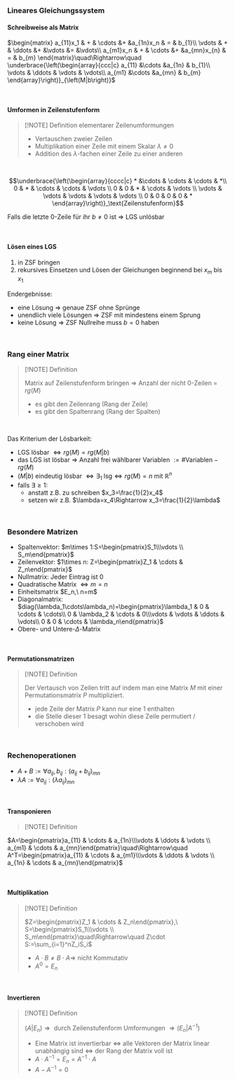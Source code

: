 ### Lineares Gleichungssystem

#### Schreibweise als Matrix

$\begin{matrix}     a_{11}x_1 & + & \cdots &+ &a_{1n}x_n & = & b_{1}\\     \vdots & + & \ddots &+ &\vdots &= &\vdots\\     a_{m1}x_n & + & \cdots &+ &a_{mn}x_{n} & = & b_{m} \end{matrix}\quad\Rightarrow\quad  \underbrace{\left(\begin{array}{ccc|c}     a_{11} &\cdots &a_{1n} & b_{1}\\     \vdots & \ddots & \vdots & \vdots\\     a_{m1} &\cdots &a_{mn} & b_{m} \end{array}\right)}_{\left(M|b\right)}$

<br>

#### Umformen in Zeilenstufenform

>[!NOTE] Definition elementarer Zeilenumformungen
>
>- Vertauschen zweier Zeilen
>- Multiplikation einer Zeile mit einem Skalar $\lambda\not = 0$
>- Addition des $\lambda$-fachen einer Zeile zu einer anderen 

<br>

$$\underbrace{\left(\begin{array}{cccc|c}     
	* &\cdots & \cdots & \cdots & *\\
	0 & * & \cdots & \cdots & \vdots \\
	0 & 0 & * & \cdots & \vdots \\
	\vdots & \vdots & \vdots & \vdots & \vdots \\
	0 & 0 & 0 & 0 & *
\end{array}\right)}_\text{Zeilenstufenform}$$

Falls die letzte $0$-Zeile für ihr $b\not =0$ ist $\Rightarrow$ LGS unlösbar

<br>

#### Lösen eines LGS

1. in ZSF bringen 
2. rekursives Einsetzen und Lösen der Gleichungen beginnend bei $x_m$ bis $x_1$

Endergebnisse:

- eine Lösung $\Rightarrow$ genaue ZSF ohne Sprünge
- unendlich viele Lösungen $\Rightarrow$ ZSF mit mindestens einem Sprung
- keine Lösung $\Rightarrow$ ZSF Nullreihe muss $b=0$ haben

<br>

### Rang einer Matrix

>[!NOTE] Definition
>
>Matrix auf Zeilenstufenform bringen $\Rightarrow$ Anzahl der nicht $0$-Zeilen = $rg(M)$
>
>- es gibt den Zeilenrang (Rang der Zeile)
>- es gibt den Spaltenrang (Rang der Spalten)

<br>

Das Kriterium der Lösbarkeit:

- LGS lösbar $\Leftrightarrow rg(M)=rg(M|b)$
- das LGS ist lösbar $\Rightarrow$ Anzahl frei wählbarer Variablen $:= \#\text{Variablen}-rg(M)$
- $(M|b)$ eindeutig lösbar $\Leftrightarrow\exists_1\text{ lsg}\Leftrightarrow rg(M)=n$ mit $\mathbb{R}^n$
- falls $\exists{\ge 1}:$
	- anstatt z.B. zu schreiben $x_3=\frac{1}{2}x_4$
	- setzen wir z.B. $\lambda=x_4\Rightarrow x_3=\frac{1}{2}\lambda$


<br>

### Besondere Matrizen

- Spaltenvektor: $m\times 1:S=\begin{pmatrix}S_1\\\vdots \\ S_m\end{pmatrix}$
- Zeilenvektor: $1\times n: Z=\begin{pmatrix}Z_1 & \cdots & Z_n\end{pmatrix}$
- Nullmatrix: Jeder Eintrag ist $0$
- Quadratische Matrix $\Leftrightarrow m=n$
- Einheitsmatrix $E_n,\ n=m$ 
- Diagonalmatrix: $diag(\lambda_1\cdots\lambda_n)=\begin{pmatrix}\lambda_1 & 0 & \cdots  & \cdots\\ 0 & \lambda_2 & \cdots & 0\\\vdots & \vdots & \ddots & \vdots\\ 0 & 0 & \cdots & \lambda_n\end{pmatrix}$
- Obere- und Untere-$\Delta$-Matrix

<br>

#### Permutationsmatrizen

>[!NOTE] Definition
>
>Der Vertausch von Zeilen tritt auf indem man eine Matrix $M$ mit einer Permutationsmatrix $P$ multipliziert.
>
>- jede Zeile der Matrix $P$ kann nur eine $1$ enthalten
>- die Stelle dieser $1$ besagt wohin diese Zeile permutiert / verschoben wird

<br>

### Rechenoperationen

- $A+B:=\forall a_{ij},b_{ij}:(a_{ij}+b_{ij})_{mn}$
- $\lambda A:=\forall a_{ij}:(\lambda a_{ij})_{mn}$

<br>

#### Transponieren

>[!NOTE] Definition
>
$A=\begin{pmatrix}a_{11} & \cdots & a_{1n}\\\vdots & \ddots & \vdots \\ a_{m1} & \cdots & a_{mn}\end{pmatrix}\quad\Rightarrow\quad A^T=\begin{pmatrix}a_{11} & \cdots & a_{m1}\\\vdots & \ddots & \vdots \\ a_{1n} & \cdots & a_{mn}\end{pmatrix}$

<br>

#### Multiplikation

>[!NOTE] Definition
>
>$Z=\begin{pmatrix}Z_1 & \cdots & Z_n\end{pmatrix},\ S=\begin{pmatrix}S_1\\\vdots \\ S_m\end{pmatrix}\quad\Rightarrow\quad Z\cdot S:=\sum_{i=1}^nZ_iS_i$
>
>- $A\cdot B\not =B\cdot A\Rightarrow$ nicht Kommutativ
>- $A^0=E_n$

<br>

#### Invertieren

>[!NOTE] Definition
>
>$(A|E_n)\Rightarrow\text{ durch Zeilenstufenform Umformungen }\Rightarrow (E_n|A^{-1})$
>
>- Eine Matrix ist invertierbar $\Leftrightarrow$ alle Vektoren der Matrix linear unabhängig sind $\Leftrightarrow$ der Rang der Matrix voll ist
>- $A\cdot A^{-1}=E_n=A^{-1}\cdot A$
>- $A-A^{-1}=0$
